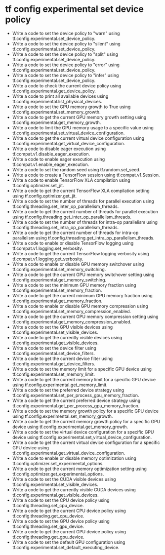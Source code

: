# tf config experimental set device policy

- Write a code to set the device policy to "warn" using tf.config.experimental.set_device_policy.
- Write a code to set the device policy to "silent" using tf.config.experimental.set_device_policy.
- Write a code to set the device policy to "split" using tf.config.experimental.set_device_policy.
- Write a code to set the device policy to "error" using tf.config.experimental.set_device_policy.
- Write a code to set the device policy to "infer" using tf.config.experimental.set_device_policy.
- Write a code to check the current device policy using tf.config.experimental.get_device_policy.
- Write a code to print all available devices using tf.config.experimental.list_physical_devices.
- Write a code to set the GPU memory growth to True using tf.config.experimental.set_memory_growth.
- Write a code to get the current GPU memory growth setting using tf.config.experimental.get_memory_growth.
- Write a code to limit the GPU memory usage to a specific value using tf.config.experimental.set_virtual_device_configuration.
- Write a code to get the current virtual device configuration using tf.config.experimental.get_virtual_device_configuration.
- Write a code to disable eager execution using tf.compat.v1.disable_eager_execution.
- Write a code to enable eager execution using tf.compat.v1.enable_eager_execution.
- Write a code to set the random seed using tf.random.set_seed.
- Write a code to create a TensorFlow session using tf.compat.v1.Session.
- Write a code to enable TensorFlow XLA compilation using tf.config.optimizer.set_jit.
- Write a code to get the current TensorFlow XLA compilation setting using tf.config.optimizer.get_jit.
- Write a code to set the number of threads for parallel execution using tf.config.threading.set_inter_op_parallelism_threads.
- Write a code to get the current number of threads for parallel execution using tf.config.threading.get_inter_op_parallelism_threads.
- Write a code to set the number of threads for intra-op parallelism using tf.config.threading.set_intra_op_parallelism_threads.
- Write a code to get the current number of threads for intra-op parallelism using tf.config.threading.get_intra_op_parallelism_threads.
- Write a code to enable or disable TensorFlow logging using tf.compat.v1.logging.set_verbosity.
- Write a code to get the current TensorFlow logging verbosity using tf.compat.v1.logging.get_verbosity.
- Write a code to enable or disable GPU memory switchover using tf.config.experimental.set_memory_switching.
- Write a code to get the current GPU memory switchover setting using tf.config.experimental.get_memory_switching.
- Write a code to set the minimum GPU memory fraction using tf.config.experimental.set_memory_fraction.
- Write a code to get the current minimum GPU memory fraction using tf.config.experimental.get_memory_fraction.
- Write a code to enable or disable GPU memory compression using tf.config.experimental.set_memory_compression_enabled.
- Write a code to get the current GPU memory compression setting using tf.config.experimental.get_memory_compression_enabled.
- Write a code to set the GPU visible devices using tf.config.experimental.set_visible_devices.
- Write a code to get the currently visible devices using tf.config.experimental.get_visible_devices.
- Write a code to set the device filter using tf.config.experimental.set_device_filters.
- Write a code to get the current device filter using tf.config.experimental.get_device_filters.
- Write a code to set the memory limit for a specific GPU device using tf.config.experimental.set_memory_limit.
- Write a code to get the current memory limit for a specific GPU device using tf.config.experimental.get_memory_limit.
- Write a code to set the preferred device strategy using tf.config.experimental.set_per_process_gpu_memory_fraction.
- Write a code to get the current preferred device strategy using tf.config.experimental.get_per_process_gpu_memory_fraction.
- Write a code to set the memory growth policy for a specific GPU device using tf.config.experimental.set_memory_growth.
- Write a code to get the current memory growth policy for a specific GPU device using tf.config.experimental.get_memory_growth.
- Write a code to set the virtual device configuration for a specific GPU device using tf.config.experimental.set_virtual_device_configuration.
- Write a code to get the current virtual device configuration for a specific GPU device using tf.config.experimental.get_virtual_device_configuration.
- Write a code to enable or disable memory optimization using tf.config.optimizer.set_experimental_options.
- Write a code to get the current memory optimization setting using tf.config.optimizer.get_experimental_options.
- Write a code to set the CUDA visible devices using tf.config.experimental.set_visible_devices.
- Write a code to get the currently visible CUDA devices using tf.config.experimental.get_visible_devices.
- Write a code to set the CPU device policy using tf.config.threading.set_cpu_device.
- Write a code to get the current CPU device policy using tf.config.threading.get_cpu_device.
- Write a code to set the GPU device policy using tf.config.threading.set_gpu_device.
- Write a code to get the current GPU device policy using tf.config.threading.get_gpu_device.
- Write a code to set the default GPU configuration using tf.config.experimental.set_default_executing_device.